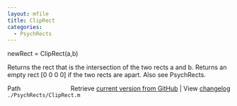 ```yaml
---
layout: mfile
title: ClipRect
categories:
  - PsychRects
---
```


newRect = ClipRect\(a,b\)

Returns the rect that is the intersection of the two rects a and b.
Returns an empty rect \[0 0 0 0\] if the two rects are apart.
Also see PsychRects.


<div class="code_header" style="text-align:right;">
  <span style="float:left;">Path&nbsp;&nbsp;</span> <span class="counter">Retrieve <a href=
  "https://raw.github.com/Psychtoolbox-3/Psychtoolbox-3/beta/./PsychRects/ClipRect.m">current version from GitHub</a> | View <a href=
  "https://github.com/Psychtoolbox-3/Psychtoolbox-3/commits/beta/./PsychRects/ClipRect.m">changelog</a></span>
</div>
<div class="code">
  <code>./PsychRects/ClipRect.m</code>
</div>
